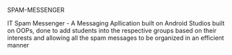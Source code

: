 SPAM-MESSENGER

IT Spam Messenger - 
A Messaging Apllication built on Android Studios built on OOPs, done to add students into the respective 
groups based on their interests and allowing all the spam messages to be organized in an efficient manner 
